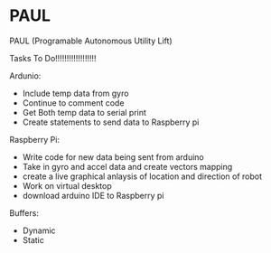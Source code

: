 # PAUL
PAUL (Programable Autonomous Utility Lift)

Tasks To Do!!!!!!!!!!!!!!!!!!

Ardunio:
- Include temp data from gyro
- Continue to comment code
- Get Both temp data to serial print
- Create statements to send data to Raspberry pi

Raspberry Pi:
- Write code for new data being sent from arduino
- Take in gyro and accel data and create vectors mapping
- create a live graphical anlaysis of location and direction of robot
- Work on virtual desktop
- download arduino IDE to Raspberry pi

Buffers:
- Dynamic
- Static
